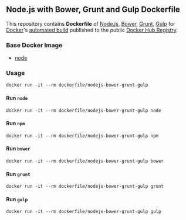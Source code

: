 ## Node.js with Bower, Grunt and Gulp Dockerfile


This repository contains **Dockerfile** of [Node.js](http://nodejs.org/), [Bower](http://bower.io/), [Grunt](http://gruntjs.com/), [Gulp](http://gulpjs.com) for [Docker](https://www.docker.com/)'s [automated build](https://registry.hub.docker.com/u/dockerfile/nodejs-bower-grunt-gulp/) published to the public [Docker Hub Registry](https://registry.hub.docker.com/).

### Base Docker Image

* [node](https://hub.docker.com/_/node/)

### Usage

    docker run -it --rm dockerfile/nodejs-bower-grunt-gulp

#### Run `node`

    docker run -it --rm dockerfile/nodejs-bower-grunt-gulp node

#### Run `npm`

    docker run -it --rm dockerfile/nodejs-bower-grunt-gulp npm

#### Run `bower`

    docker run -it --rm dockerfile/nodejs-bower-grunt-gulp bower

#### Run `grunt`

    docker run -it --rm dockerfile/nodejs-bower-grunt-gulp grunt

#### Run `gulp`

    docker run -it --rm dockerfile/nodejs-bower-grunt-gulp gulp

